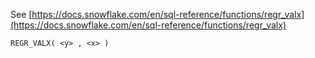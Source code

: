 See [https://docs.snowflake.com/en/sql-reference/functions/regr_valx](https://docs.snowflake.com/en/sql-reference/functions/regr_valx)
```
REGR_VALX( <y> , <x> )
```
